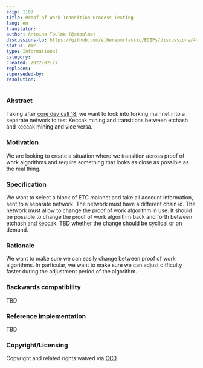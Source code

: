 ```yaml
---
ecip: 1107
title: Proof of Work Transition Process Testing
lang: en
translator: 
author: Antoine Toulme (@atoulme)
discussions-to: https://github.com/ethereumclassic/ECIPs/discussions/444
status: WIP
type: Informational
category: 
created: 2022-02-27
replaces: 
superseded-by: 
resolution: 
---
```


### Abstract
Taking after [core dev call 18](https://github.com/ethereumclassic/ECIPs/issues/434), we want to look into forking mainnet into a separate network to test Keccak mining and transitions between etchash and keccak mining and vice versa. 

### Motivation
We are looking to create a situation where we transition across proof of work algorithms and require something that looks as close as possible as the real thing.

### Specification
We want to select a block of ETC mainnet and take all account information, sent to a separate network.
The network must have a different chain id.
The network must allow to change the proof of work algorithm in use.
It should be possible to change the proof of work algorithm back and forth between etchash and keccak.
TBD whether the change should be cyclical or on demand.

### Rationale
We want to make sure we can easily change between proof of work algorithms.
In particular, we want to make sure we can adjust difficulty faster during the adjustment period of the algorithm.

### Backwards compatibility
TBD

### Reference implementation
TBD

### Copyright/Licensing

Copyright and related rights waived via [CC0](https://creativecommons.org/publicdomain/zero/1.0/).

